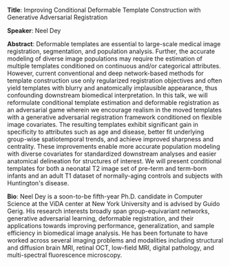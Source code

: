 
**Title**: Improving Conditional Deformable Template Construction with Generative Adversarial Registration

**Speaker**: Neel Dey

**Abstract**: Deformable templates are essential to large-scale medical image registration, segmentation, and population analysis. Further, the accurate modeling of diverse image populations may require the estimation of multiple templates conditioned on continuous and/or categorical attributes. However, current conventional and deep network-based methods for template construction use only regularized registration objectives and often yield templates with blurry and anatomically implausible appearance, thus confounding downstream biomedical interpretation. In this talk, we will reformulate conditional template estimation and deformable registration as an adversarial game wherein we encourage realism in the moved templates with a generative adversarial registration framework conditioned on flexible image covariates. The resulting templates exhibit significant gain in specificity to attributes such as age and disease, better fit underlying group-wise spatiotemporal trends, and achieve improved sharpness and centrality. These improvements enable more accurate population modeling with diverse covariates for standardized downstream analyses and easier anatomical delineation for structures of interest. We will present conditional templates for both a neonatal T2 image set of pre-term and term-born infants and an adult T1 dataset of normally-aging controls and subjects with Huntington's disease.

**Bio**: Neel Dey is a soon-to-be fifth-year Ph.D. candidate in Computer Science at the ViDA center at New York University and is advised by Guido Gerig. His research interests broadly span group-equivariant networks, generative adversarial learning, deformable registration, and their applications towards improving performance, generalization, and sample efficiency in biomedical image analysis. He has been fortunate to have worked across several imaging problems and modalities including structural and diffusion brain MRI, retinal OCT, low-field MRI, digital pathology, and multi-spectral fluorescence microscopy.

